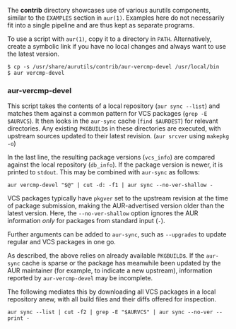 The __contrib__ directory showcases use of various aurutils
components, similar to the `EXAMPLES` section in `aur(1)`. Examples
here do not necessarily fit into a single pipeline and are thus kept
as separate programs.

To use a script with `aur(1)`, copy it to a directory in
`PATH`. Alternatively, create a symbolic link if you have no local
changes and always want to use the latest version.

```
$ cp -s /usr/share/aurutils/contrib/aur-vercmp-devel /usr/local/bin
$ aur vercmp-devel
```

### aur-vercmp-devel

This script takes the contents of a local repository (`aur sync
--list`) and matches them against a common pattern for VCS packages
(`grep -E $AURVCS`). It then looks in the `aur-sync` cache (`find
$AURDEST`) for relevant directories. Any existing `PKGBUILD`s in these
directories are executed, with upstream sources updated to their
latest revision. (`aur srcver` using `makepkg -o`)

In the last line, the resulting package versions (`vcs_info`) are
compared against the local repository (`db_info`). If the package
version is newer, it is printed to `stdout`. This may be combined with
`aur-sync` as follows:

```
aur vercmp-devel "$@" | cut -d: -f1 | aur sync --no-ver-shallow -
```

VCS packages typically have `pkgver` set to the upstream revision at
the time of package submission, making the AUR-advertised version
older than the latest version. Here, the `--no-ver-shallow` option
ignores the AUR information _only_ for packages from standard input
(`-`).

Further arguments can be added to `aur-sync`, such as `--upgrades` to
update regular and VCS packages in one go.

As described, the above relies on already available `PKGBUILD`s. If
the `aur-sync` cache is sparse or the package has meanwhile been
updated by the AUR maintainer (for example, to indicate a new
upstream), information reported by `aur-vercmp-devel` may be
incomplete.

The following mediates this by downloading all VCS packages in a local
repository anew, with all build files and their diffs offered for
inspection.

```
aur sync --list | cut -f2 | grep -E "$AURVCS" | aur sync --no-ver --print -
```

